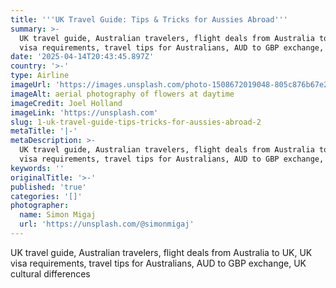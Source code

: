 ```yaml
---
title: '''UK Travel Guide: Tips & Tricks for Aussies Abroad'''
summary: >-
  UK travel guide, Australian travelers, flight deals from Australia to UK, UK
  visa requirements, travel tips for Australians, AUD to GBP exchange, UK c...
date: '2025-04-14T20:43:45.897Z'
country: '>-'
type: Airline
imageUrl: 'https://images.unsplash.com/photo-1508672019048-805c876b67e2'
imageAlt: aerial photography of flowers at daytime
imageCredit: Joel Holland
imageLink: 'https://unsplash.com'
slug: 1-uk-travel-guide-tips-tricks-for-aussies-abroad-2
metaTitle: '|-'
metaDescription: >-
  UK travel guide, Australian travelers, flight deals from Australia to UK, UK
  visa requirements, travel tips for Australians, AUD to GBP exchange, UK c...
keywords: ''
originalTitle: '>-'
published: 'true'
categories: '[]'
photographer:
  name: Simon Migaj
  url: 'https://unsplash.com/@simonmigaj'
---
```







UK travel guide, Australian travelers, flight deals from Australia to UK, UK visa requirements, travel tips for Australians, AUD to GBP exchange, UK cultural differences
